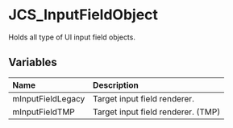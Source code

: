 # JCS_InputFieldObject

Holds all type of UI input field objects.

## Variables

| Name              | Description                        |
|:------------------|:-----------------------------------|
| mInputFieldLegacy | Target input field renderer.       |
| mInputFieldTMP    | Target input field renderer. (TMP) |
